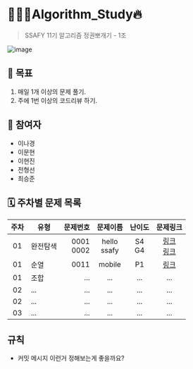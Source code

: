 # 👨🏻‍💻Algorithm_Study🔥
> SSAFY 11기 알고리즘 정권뽀개기 - 1조

![image](https://github.com/todayis-sunny/Algorithm_Study/assets/77258780/08536876-e1c9-408e-a0ae-d348341b45f2)

## 🎯 목표
1. 매일 1개 이상의 문제 풀기.
2. 주에 1번 이상의 코드리뷰 하기.

## 👥 참여자 
- 이나경
- 이문현
- 이현진
- 전형선
- 최승준

## 🗓️ 주차별 문제 목록


| 주차  | 유형   |          문제번호 |      문제이름       |    난이도    |                                               문제링크                                                |
|:---:|------|--------------:|:---------------:|:---------:|:-------------------------------------------------------------------------------------------------:|
| 01  | 완전탐색 | 0001<br/>0002 | hello<br/>ssafy | S4<br/>G4 | [링크](https://swexpertacademy.com/main/main.do)<br/>[링크](https://swexpertacademy.com/main/main.do) |
| 01  | 순열   |          0011 |     mobile      |    P1     |                          [링크](https://swexpertacademy.com/main/main.do)                           |
| 01  | 조합   |           ... |       ...       |    ...    |                                                ...                                                |
| 02  | ...  |           ... |       ...       |    ...    |                                                ...                                                |
| 02  | ...  |           ... |       ...       |    ...    |                                                ...                                                |
| 03  | ...  |           ... |       ...       |    ...    |                                                ...                                                |



## 규칙
- 커밋 메시지 이런거 정해보는게 좋을까요?